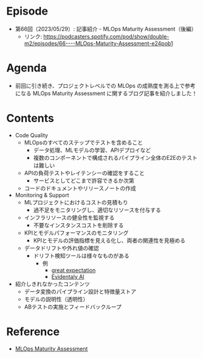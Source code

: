 # Episode

- 第66回（2023/05/29）: 記事紹介 - MLOps Maturity Assessment（後編）
  - リンク: https://podcasters.spotify.com/pod/show/double-m2/episodes/66----MLOps-Maturity-Assessment-e24pob1

# Agenda

- 前回に引き続き、プロジェクトレベルでの MLOps の成熟度を測る上で参考になる MLOps Maturity Assessment に関するブログ記事を紹介しました！

# Contents

- Code Quality
  - MLOpsのすべてのステップでテストを含めること
    - データ処理、MLモデルの学習、APIデプロイなど
    - 複数のコンポーネントで構成されるパイプライン全体のE2Eのテストは難しい
  - APIの負荷テストやレイテンシーの確認をすること
    - サービスとしてどこまで許容できるか次第
  - コードのドキュメントやリリースノートの作成
- Monitoring & Support
  - MLプロジェクトにおけるコストの見積もり
    - 過不足をモニタリングし、適切なリソースを付与する
  - インフラリソースの健全性を監視する
    - 不要なインスタンスコストを削除する
  - KPIとモデルパフォーマンスのモニタリング
    - KPIとモデルの評価指標を見える化し、両者の関連性を見極める
  - データドリフトや外れ値の確認
    - ドリフト検知ツールは様々なものがある
      - 例
        - [great expectation](https://greatexpectations.io/)
        - [Evidentaly AI](https://docs.evidentlyai.com/)
- 紹介しきれなかったコンテンツ
  - データ変換のパイプライン設計と特徴量ストア
  - モデルの説明性（透明性） 
  - ABテストの実施とフィードバックループ


# Reference

- [MLOps Maturity Assessment](https://mlops.community/mlops-maturity-assessment/)
